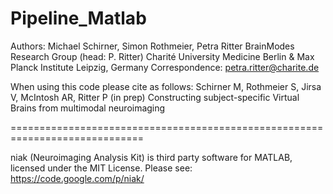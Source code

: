 Pipeline_Matlab
=============================================================================
Authors: Michael Schirner, Simon Rothmeier, Petra Ritter
BrainModes Research Group (head: P. Ritter)
Charité University Medicine Berlin & Max Planck Institute Leipzig, Germany
Correspondence: petra.ritter@charite.de

When using this code please cite as follows:
Schirner M, Rothmeier S, Jirsa V, McIntosh AR, Ritter P (in prep)
Constructing subject-specific Virtual Brains from multimodal neuroimaging

=============================================================================

niak (Neuroimaging Analysis Kit) is third party software for MATLAB, licensed under the MIT License.
Please see: https://code.google.com/p/niak/
